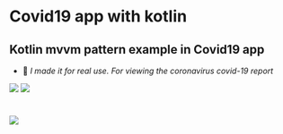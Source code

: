 # Covid19 app with kotlin

## Kotlin mvvm pattern example in Covid19 app

- 💬 _I made it for real use. For viewing the coronavirus covid-19 report_

![](https://firebasestorage.googleapis.com/v0/b/myfirebasefirestore-7ecc4.appspot.com/o/all_covid_1.jpg?alt=media&token=a8b9c3ce-b0a6-4173-a400-30ed566adaad)
![](https://firebasestorage.googleapis.com/v0/b/myfirebasefirestore-7ecc4.appspot.com/o/all_covid_2.jpg?alt=media&token=e2ea787c-51d2-44f3-8fb0-4b16ce036a00)
#
![](https://firebasestorage.googleapis.com/v0/b/myfirebasefirestore-7ecc4.appspot.com/o/catlike5.jpg?alt=media&token=19601bb8-8e94-40d4-8d4f-a4061d93e1e5)
